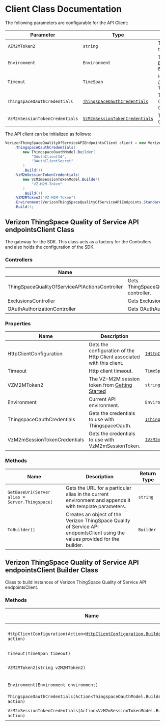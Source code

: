 
# Client Class Documentation

The following parameters are configurable for the API Client:

| Parameter | Type | Description |
|  --- | --- | --- |
| `VZM2MToken2` | `string` | The VZ-M2M session token from [Getting Started](/content/thingspace-portal/documentation/apis/connectivity-management/get-started.html) |
| `Environment` | `Environment` | The API environment. <br> **Default: `Environment.Production`** |
| `Timeout` | `TimeSpan` | Http client timeout.<br>*Default*: `TimeSpan.FromSeconds(100)` |
| `ThingspaceOauthCredentials` | [`ThingspaceOauthCredentials`](auth/oauth-2-client-credentials-grant.md) | The Credentials Setter for OAuth 2 Client Credentials Grant |
| `VzM2mSessionTokenCredentials` | [`VzM2mSessionTokenCredentials`](auth/custom-header-signature.md) | The Credentials Setter for Custom Header Signature |

The API client can be initialized as follows:

```csharp
VerizonThingSpaceQualityOfServiceAPIEndpointsClient client = new VerizonThingSpaceQualityOfServiceAPIEndpointsClient.Builder()
    .ThingspaceOauthCredentials(
        new ThingspaceOauthModel.Builder(
            "OAuthClientId",
            "OAuthClientSecret"
        )
        .Build())
    .VzM2mSessionTokenCredentials(
        new VzM2mSessionTokenModel.Builder(
            "VZ-M2M-Token"
        )
        .Build())
    .VZM2MToken2("VZ-M2M-Token")
    .Environment(VerizonThingSpaceQualityOfServiceAPIEndpoints.Standard.Environment.Production)
    .Build();
```

## Verizon ThingSpace Quality of Service API endpointsClient Class

The gateway for the SDK. This class acts as a factory for the Controllers and also holds the configuration of the SDK.

### Controllers

| Name | Description |
|  --- | --- |
| ThingSpaceQualityOfServiceAPIActionsController | Gets ThingSpaceQualityOfServiceAPIActionsController controller. |
| ExclusionsController | Gets ExclusionsController controller. |
| OAuthAuthorizationController | Gets OAuthAuthorizationController controller. |

### Properties

| Name | Description | Type |
|  --- | --- | --- |
| HttpClientConfiguration | Gets the configuration of the Http Client associated with this client. | [`IHttpClientConfiguration`](http-client-configuration.md) |
| Timeout | Http client timeout. | `TimeSpan` |
| VZM2MToken2 | The VZ-M2M session token from [Getting Started](/content/thingspace-portal/documentation/apis/connectivity-management/get-started.html) | `string` |
| Environment | Current API environment. | `Environment` |
| ThingspaceOauthCredentials | Gets the credentials to use with ThingspaceOauth. | [`IThingspaceOauthCredentials`](auth/oauth-2-client-credentials-grant.md) |
| VzM2mSessionTokenCredentials | Gets the credentials to use with VzM2mSessionToken. | [`IVzM2mSessionTokenCredentials`](auth/custom-header-signature.md) |

### Methods

| Name | Description | Return Type |
|  --- | --- | --- |
| `GetBaseUri(Server alias = Server.Thingspace)` | Gets the URL for a particular alias in the current environment and appends it with template parameters. | `string` |
| `ToBuilder()` | Creates an object of the Verizon ThingSpace Quality of Service API endpointsClient using the values provided for the builder. | `Builder` |

## Verizon ThingSpace Quality of Service API endpointsClient Builder Class

Class to build instances of Verizon ThingSpace Quality of Service API endpointsClient.

### Methods

| Name | Description | Return Type |
|  --- | --- | --- |
| `HttpClientConfiguration(Action<`[`HttpClientConfiguration.Builder`](http-client-configuration-builder.md)`> action)` | Gets the configuration of the Http Client associated with this client. | `Builder` |
| `Timeout(TimeSpan timeout)` | Http client timeout. | `Builder` |
| `VZM2MToken2(string vZM2MToken2)` | The VZ-M2M session token from [Getting Started](/content/thingspace-portal/documentation/apis/connectivity-management/get-started.html) | `Builder` |
| `Environment(Environment environment)` | Current API environment. | `Builder` |
| `ThingspaceOauthCredentials(Action<ThingspaceOauthModel.Builder> action)` | Sets credentials for ThingspaceOauth. | `Builder` |
| `VzM2mSessionTokenCredentials(Action<VzM2mSessionTokenModel.Builder> action)` | Sets credentials for VzM2mSessionToken. | `Builder` |

